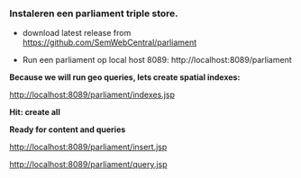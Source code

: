 ### Instaleren een parliament triple store.

- download latest release from https://github.com/SemWebCentral/parliament


- Run een parliament op local host 8089:
  http://localhost:8089/parliament


**Because we will run geo queries, lets create spatial indexes:**

[http://localhost:8089/parliament/indexes.jsp](http://localhost:8080/parliament/indexes.jsp)


**Hit: **create all****


**Ready for content and queries**

[http://localhost:8089/parliament/insert.jsp](http://localhost:8080/parliament/insert.jsp)

[http://localhost:8089/parliament/query.jsp](http://localhost:8080/parliament/query.jsp)
